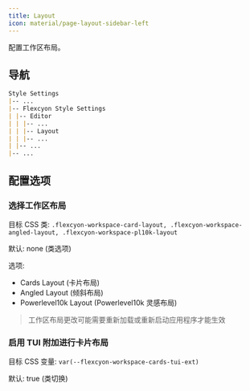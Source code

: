```yaml
---
title: Layout
icon: material/page-layout-sidebar-left
---
```


配置工作区布局。

## 导航

```md
Style Settings
|-- ...
|-- Flexcyon Style Settings
| |-- Editor
| | |-- ...
| | |-- Layout
| | |-- ...
| |-- ...
|-- ...
```

## 配置选项

### 选择工作区布局

目标 CSS 类: `.flexcyon-workspace-card-layout,
.flexcyon-workspace-angled-layout, .flexcyon-workspace-pl10k-layout`

默认: none (类选项)

选项:

- Cards Layout (卡片布局)
- Angled Layout (倾斜布局)
- Powerlevel10k Layout (Powerlevel10k 灵感布局)

> 工作区布局更改可能需要重新加载或重新启动应用程序才能生效

### 启用 TUI 附加进行卡片布局

目标 CSS 变量: `var(--flexcyon-workspace-cards-tui-ext)`

默认: true (类切换)
